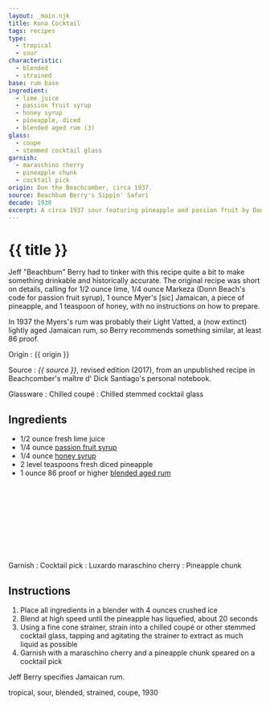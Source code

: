 ```yaml
---
layout: _main.njk
title: Kona Cocktail
tags: recipes
type: 
  - tropical
  - sour
characteristic:
  - blended
  - strained
base: rum base
ingredient:
  - lime juice
  - passion fruit syrup
  - honey syrup
  - pineapple, diced
  - blended aged rum (3)
glass:
  - coupe
  - stemmed cocktail glass
garnish:
  - maraschino cherry
  - pineapple chunk
  - cocktail pick
origin: Don the Beachcomber, circa 1937.
source: Beachbum Berry's Sippin' Safari
decade: 1930
excerpt: A circa 1937 sour featuring pineapple and passion fruit by Don the Beachcomber.
---
```

<!-- markdownlint-disable MD025 -->
# {{ title }}
<!-- markdownlint-enable MD025 -->

Jeff "Beachbum" Berry had to tinker with this recipe quite a bit to make something drinkable and historically accurate. The original recipe was short on details, calling for 1/2 ounce lime, 1/4 ounce Markeza (Donn Beach's code for passion fruit syrup), 1 ounce Myer's [sic] Jamaican, a piece of pineapple, and 1 teaspoon of honey, with no instructions on how to prepare.

In 1937 the Myers's rum was probably their Light Vatted, a (now extinct) lightly aged Jamaican rum, so Berry recommends something similar, at least 86 proof.

Origin
  : {{ origin }}

Source
  : <cite><span data-pagefind-filter="Source">{{ source }}</span></cite>, revised edition (2017), from an unpublished recipe in Beachcomber's <span lang="fr">maître d'</span> Dick Santiago's personal notebook.

Glassware
  : Chilled coupé
  : Chilled stemmed cocktail glass

## Ingredients

* 1/2 ounce fresh lime juice
* 1/4 ounce [passion fruit syrup](/mixes/passion-fruit-syrup/)
* 1/4 ounce [honey syrup](/mixes/honey-syrup/)
* 2 level teaspoons fresh diced pineapple
* 1 ounce 86 proof or higher [blended aged rum](/rums/05-rum-blended-aged/) <icon-l space="1em" class="bigger" label="(3)"><span class="with-icon"><svg class="icon"><use href="/assets/images/icons/circle-3.svg#circle-3"></use></svg></span></icon-l>

Garnish
  : <span data-pagefind-filter="Garnish">Cocktail pick</span>
  : <span data-pagefind-filter="Garnish">Luxardo maraschino cherry</span>
  : <span data-pagefind-filter="Garnish">Pineapple chunk</span>

## Instructions

1. Place all ingredients in a blender with 4 ounces crushed ice
2. Blend at high speed until the pineapple has liquefied, about 20 seconds
3. Using a fine cone strainer, strain into a chilled coupé or other stemmed cocktail glass, tapping and agitating the strainer to extract as much liquid as possible
4. Garnish with a maraschino cherry and a pineapple chunk speared on a cocktail pick

<tiki-callout type="note">

  Jeff Berry specifies Jamaican rum.
</tiki-callout>

<div
  data-cat[0]="Drink"
  data-type[0]="Tropical"
  data-type[1]="Sour"
  data-char[0]="Blended"
  data-char[1]="Strained"
  data-base[0]="Rum/Cane spirits"
  data-ingredient[0]="Lime juice"
  data-ingredient[1]="Passion fruit syrup"
  data-ingredient[2]="Honey syrup"
  data-ingredient[3]="Pineapple, diced"
  data-ingredient[4]="Blended aged rum [3]"
  data-ingredient[5]="Blended aged rum, 86 proof [3]"
  data-origin[0]="Don the Beachcomber"
  data-origin[1]="Donn Beach"
  data-origin[2]="Ernest Raymond Gantt"
  data-glass[0]="Coupé"
  data-glass[1]="Cocktail glass, stemmed"
  data-garnish[0]="Maraschino cherry"
  data-decade[0]="1930"
  data-pagefind-filter="
    Category[data-cat[0]],
    Type[data-type[0]],
    Type[data-type[1]],
    Characteristic[data-char[0]],
    Characteristic[data-char[1]],
    Base[data-base[0]],
    Ingredient[data-ingredient[0]],
    Ingredient[data-ingredient[1]],
    Ingredient[data-ingredient[2]],
    Ingredient[data-ingredient[3]],
    Ingredient[data-ingredient[4]],
    Ingredient[data-ingredient[5]],
    Origin[data-origin[0]],
    Origin[data-origin[1]],
    Origin[data-origin[2]],
    Glassware[data-glass[0]],
    Glassware[data-glass[1]],
    Garnish[data-garnish[0]],
    Decade[data-decade[0]]
  "
>
</div>

<div class="keywords" aria-hidden>tropical, sour, blended, strained, coupe, 1930</div>
